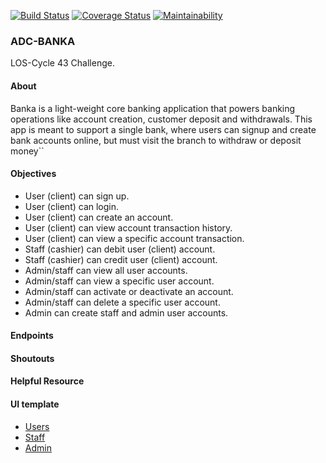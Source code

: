 [![Build Status](https://travis-ci.com/oolushola/Banka.svg?branch=develop)](https://travis-ci.com/oolushola/Banka) [![Coverage Status](https://coveralls.io/repos/github/oolushola/Banka/badge.svg?branch=develop)](https://coveralls.io/github/oolushola/Banka?branch=develop) [![Maintainability](https://api.codeclimate.com/v1/badges/b5cadd3bb7b57281c835/maintainability)](https://codeclimate.com/github/oolushola/Banka/maintainability)

### ADC-BANKA
LOS-Cycle 43 Challenge.

#### About
Banka is a light-weight core banking application that powers banking operations like account creation, customer deposit and withdrawals. This app is meant to support a single bank, where users can signup and create bank accounts online, but must visit the branch to withdraw or deposit money``

#### Objectives
- User (client) can sign up.
- User (client) can login.
- User (client) can create an account.
- User (client) can view account transaction history.
- User (client) can view a specific account transaction.
- Staff (cashier) can debit user (client) account.
- Staff (cashier) can credit user (client) account.
- Admin/staff can view all user accounts.
- Admin/staff can view a specific user account.
- Admin/staff can activate or deactivate an account.
- Admin/staff can delete a specific user account.
- Admin can create staff and admin user accounts.

#### Endpoints


#### Shoutouts 

#### Helpful Resource

#### UI template

- [Users](https://oolushola.github.io/Banka/)
- [Staff](https://oolushola.github.io/Banka/staff/)
- [Admin](https://oolushola.github.io/Banka/admin/)
